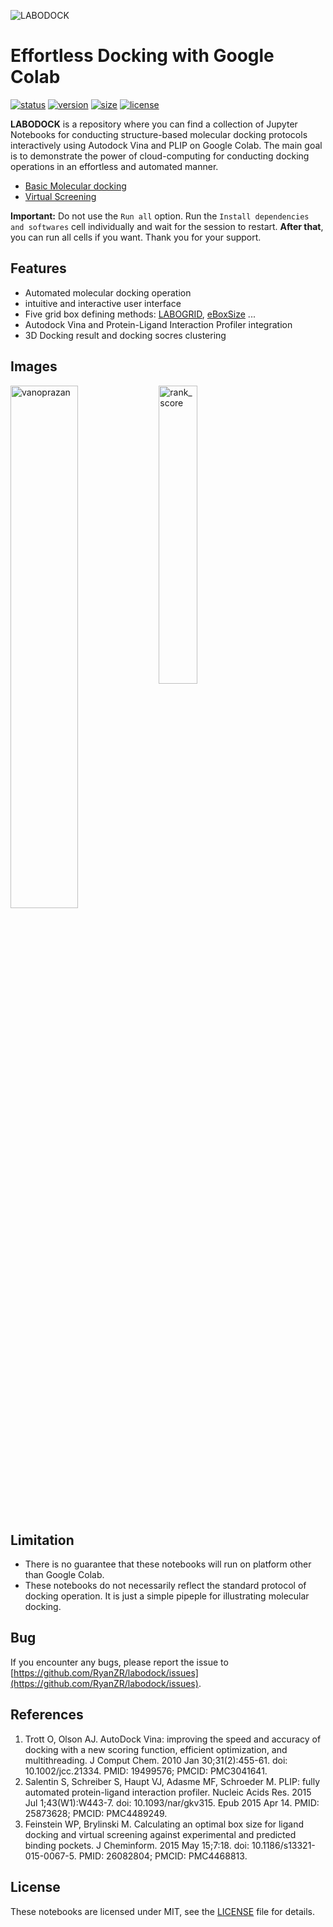 ![LABODOCK](https://github.com/RyanZR/labodock/blob/main/res/labodock_banner.jpg)

# Effortless Docking with Google Colab
[![status](https://img.shields.io/badge/status-stable-success)](https://github.com/RyanZR/labodock)
[![version](https://img.shields.io/badge/version-1.2.0-blue)](https://github.com/RyanZR/labodock/tree/main/notebooks)
[![size](https://img.shields.io/github/repo-size/RyanZR/labodock)](https://github.com/RyanZR/labodock)
[![license](https://img.shields.io/badge/license-MIT-informational)](https://github.com/RyanZR/labodock/blob/main/LICENSE)


**LABODOCK** is a repository where you can find a collection of Jupyter Notebooks for conducting structure-based molecular docking protocols interactively using Autodock Vina and PLIP on Google Colab. The main goal is to demonstrate the power of cloud-computing for conducting docking operations in an effortless and automated manner.

+ [Basic Molecular docking](https://github.com/RyanZR/labodock/blob/main/notebooks/basic_molecular_docking.ipynb)
+ [Virtual Screening](https://github.com/RyanZR/labodock/blob/main/notebooks/virtual_screening.ipynb) 

**Important:** Do not use the `Run all` option. Run the `Install dependencies and softwares` cell individually and wait for the session to restart. **After that**, you can run all cells if you want. Thank you for your support. 


## Features
+ Automated molecular docking operation 
+ intuitive and interactive user interface
+ Five grid box defining methods: [LABOGRID](https://github.com/RyanZR/labogrid), [eBoxSize](https://github.com/michal-brylinski/eboxsize) ...
+ Autodock Vina and Protein-Ligand Interaction Profiler integration
+ 3D Docking result and docking socres clustering


## Images
<div>
  <img align="top" src="https://github.com/RyanZR/labodock/blob/main/res/5YLU_vanoprazan_interaction.jpg" alt="vanoprazan" width="46.3%">
  <img align="top" src="https://github.com/RyanZR/labodock/blob/main/res/rank_score.jpg" alt="rank_score" width="35%">
</div>


## Limitation
+ There is no guarantee that these notebooks will run on platform other than Google Colab.
+ These notebooks do not necessarily reflect the standard protocol of docking operation. It is just a simple pipeple for illustrating molecular docking. 


## Bug
If you encounter any bugs, please report the issue to [https://github.com/RyanZR/labodock/issues](https://github.com/RyanZR/labodock/issues).


## References
1. Trott O, Olson AJ. AutoDock Vina: improving the speed and accuracy of docking with a new scoring function, efficient optimization, and multithreading. J Comput Chem. 2010 Jan 30;31(2):455-61. doi: 10.1002/jcc.21334. PMID: 19499576; PMCID: PMC3041641.
2. Salentin S, Schreiber S, Haupt VJ, Adasme MF, Schroeder M. PLIP: fully automated protein-ligand interaction profiler. Nucleic Acids Res. 2015 Jul 1;43(W1):W443-7. doi: 10.1093/nar/gkv315. Epub 2015 Apr 14. PMID: 25873628; PMCID: PMC4489249.
3. Feinstein WP, Brylinski M. Calculating an optimal box size for ligand docking and virtual screening against experimental and predicted binding pockets. J Cheminform. 2015 May 15;7:18. doi: 10.1186/s13321-015-0067-5. PMID: 26082804; PMCID: PMC4468813.


## License
These notebooks are licensed under MIT, see the [LICENSE](https://github.com/RyanZR/labodock/blob/main/LICENSE) file for details.

